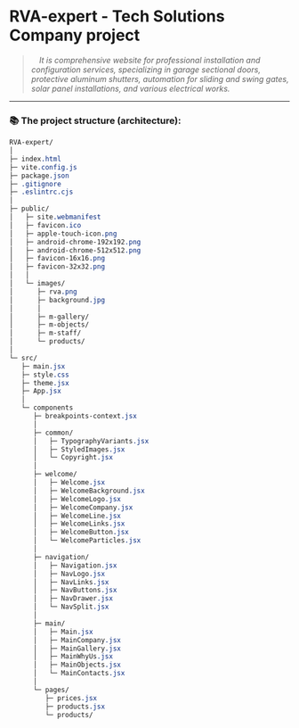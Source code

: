 # RVA-expert - Tech Solutions Company project
> &emsp;_It is comprehensive website for professional installation and configuration services, specializing in garage sectional doors, protective aluminum shutters, automation for sliding and swing gates, solar panel installations, and various electrical works._

- - -

### 📚 The project structure (architecture):

```css
RVA-expert/
│
├─ index.html
├─ vite.config.js
├─ package.json
├─ .gitignore
├─ .eslintrc.cjs
│
├─ public/
│   ├─ site.webmanifest
│   ├─ favicon.ico
│   ├─ apple-touch-icon.png
│   ├─ android-chrome-192x192.png
│   ├─ android-chrome-512x512.png
│   ├─ favicon-16x16.png
│   ├─ favicon-32x32.png
│   │
│   └─ images/
│      ├─ rva.png
│      ├─ background.jpg
│      │
│      ├─ m-gallery/
│      ├─ m-objects/
│      ├─ m-staff/
│      └─ products/
│
└─ src/
   ├─ main.jsx
   ├─ style.css
   ├─ theme.jsx
   ├─ App.jsx
   │
   └─ components
      ├─ breakpoints-context.jsx
      │
      ├─ common/
      │   ├─ TypographyVariants.jsx
      │   ├─ StyledImages.jsx
      │   └─ Copyright.jsx
      │
      ├─ welcome/
      │   ├─ Welcome.jsx
      │   ├─ WelcomeBackground.jsx
      │   ├─ WelcomeLogo.jsx
      │   ├─ WelcomeCompany.jsx
      │   ├─ WelcomeLine.jsx
      │   ├─ WelcomeLinks.jsx
      │   ├─ WelcomeButton.jsx
      │   └─ WelcomeParticles.jsx
      │
      ├─ navigation/
      │   ├─ Navigation.jsx
      │   ├─ NavLogo.jsx
      │   ├─ NavLinks.jsx
      │   ├─ NavButtons.jsx
      │   ├─ NavDrawer.jsx
      │   └─ NavSplit.jsx
      │
      ├─ main/
      │   ├─ Main.jsx
      │   ├─ MainCompany.jsx
      │   ├─ MainGallery.jsx
      │   ├─ MainWhyUs.jsx
      │   ├─ MainObjects.jsx
      │   └─ MainContacts.jsx
      │
      └─ pages/
         ├─ prices.jsx
         ├─ products.jsx
         └─ products/
```


